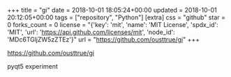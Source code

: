 +++
title = "gi"
date = 2018-10-01 18:05:24+00:00
updated = 2018-10-01 20:12:05+00:00
tags = ["repository", "Python"]
[extra]
css = "github"
star = 0
forks_count = 0
license = "{'key': 'mit', 'name': 'MIT License', 'spdx_id': 'MIT', 'url': 'https://api.github.com/licenses/mit', 'node_id': 'MDc6TGljZW5zZTEz'}"
url = "https://github.com/ousttrue/gi"
+++

<https://github.com/ousttrue/gi>

pyqt5 experiment
